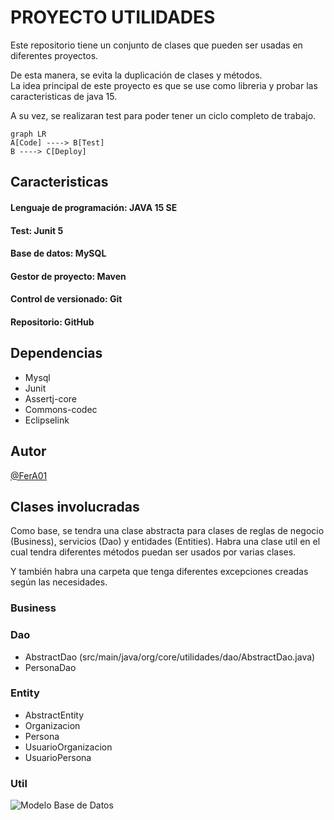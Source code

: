# PROYECTO UTILIDADES
Este repositorio tiene un conjunto de clases que pueden ser usadas en diferentes proyectos.

De esta manera, se evita la duplicación de clases y métodos.\
La idea principal de este proyecto es que se use como libreria y probar las caracteristicas de java 15.

A su vez, se realizaran test para poder tener un ciclo completo de trabajo. 

```mermaid
graph LR
A[Code] ----> B[Test]
B ----> C[Deploy]
````

## Caracteristicas

#### Lenguaje de programación: JAVA 15 SE
#### Test: Junit 5
#### Base de datos: MySQL
#### Gestor de proyecto: Maven
#### Control de versionado: Git
#### Repositorio: GitHub

## Dependencias
- Mysql
- Junit
- Assertj-core
- Commons-codec
- Eclipselink

## Autor

[@FerA01](https://www.github.com/FerA01)

## Clases involucradas
Como base, se tendra una clase abstracta para clases de reglas de negocio (Business), servicios (Dao) y entidades (Entities).
Habra una clase util en el cual tendra diferentes métodos puedan ser usados por varias clases.

Y también habra una carpeta que tenga diferentes excepciones creadas según las necesidades.

### Business

### Dao
* AbstractDao (src/main/java/org/core/utilidades/dao/AbstractDao.java)
* PersonaDao
### Entity

* AbstractEntity 
* Organizacion
* Persona
* UsuarioOrganizacion
* UsuarioPersona

### Util

![Modelo Base de Datos](C:%5CUsers%5CUsuario%5CDesktop%5Cmodelo.png)



